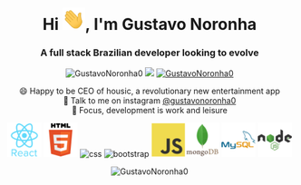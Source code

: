 <h1 align="center">Hi <img src="https://raw.githubusercontent.com/ABSphreak/ABSphreak/master/gifs/Hi.gif" width="40px" />, I'm Gustavo Noronha</h1>
<h3 align="center">A full stack Brazilian developer looking to evolve</h3>
<p align="center"> <img src="https://komarev.com/ghpvc/?username=GustavoNoronha0" alt="GustavoNoronha0" /> 
<a href="mailto:gustavonoronha0@hotmail.com?"><img src="https://img.shields.io/badge/EMAIL-%23DD0031.svg?&logo=gmail&logoColor=white&logoBackground=blue"/></a>
<a href="https://www.instagram.com/gustavonoronha0/"><img src="https://img.shields.io/badge/-gustavonoronha0-purple?style=flat-square&logo=instagram&logoColor=white&link=https://instagram.com/gustavonoronha0/" alt="GustavoNoronha0" /></a>
</p>
<p align="center">
   😄 Happy to be CEO of housic, a revolutionary new entertainment app <br>
   💬 Talk to me on instagram <a href="https://www.instagram.com/gustavonoronha0/">@gustavonoronha0</a> <br>
   🎯 Focus, development is work and leisure

</p>




<p align="center"><img src="https://raw.githubusercontent.com/devicons/devicon/master/icons/react/react-original-wordmark.svg" alt="react" width="60" height="60"/>
<img src="https://raw.githubusercontent.com/devicons/devicon/master/icons/html5/html5-original-wordmark.svg" alt="html5" width="60" height="60"/> 
<img src="https://user-images.githubusercontent.com/77861206/107677123-aed4f780-6c78-11eb-8699-630cc3b6f2ed.png" alt="css" width="45" height="60"/> 
<img src="https://user-images.githubusercontent.com/77861206/107676904-6a495c00-6c78-11eb-9caa-08ee2ad24f36.png" alt="bootstrap" width="60" height="60"/>
<img src="https://raw.githubusercontent.com/devicons/devicon/master/icons/javascript/javascript-original.svg" alt="javascript" width="60" height="60"/><img src="https://raw.githubusercontent.com/devicons/devicon/master/icons/mongodb/mongodb-original-wordmark.svg" alt="mongodb" width="60" height="60"/> 
<img src="https://raw.githubusercontent.com/devicons/devicon/master/icons/mysql/mysql-original-wordmark.svg" alt="mysql" width="60" height="60"/>
<img src="https://raw.githubusercontent.com/devicons/devicon/master/icons/nodejs/nodejs-original-wordmark.svg" alt="nodejs" width="60" height="60"/> </p><p align="center"> <img src="https://github-readme-stats-five-lyart.vercel.app/api?username=GustavoNoronha0&show_icons=true" alt="GustavoNoronha0" /> </p>








